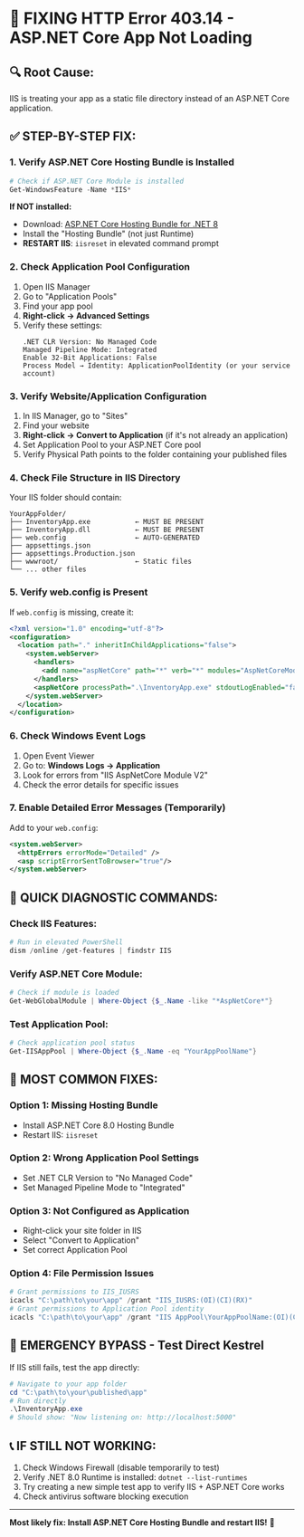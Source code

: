 # 🚨 FIXING HTTP Error 403.14 - ASP.NET Core App Not Loading

## 🔍 **Root Cause:**
IIS is treating your app as a static file directory instead of an ASP.NET Core application.

## ✅ **STEP-BY-STEP FIX:**

### **1. Verify ASP.NET Core Hosting Bundle is Installed**
```powershell
# Check if ASP.NET Core Module is installed
Get-WindowsFeature -Name *IIS*
```

**If NOT installed:**
- Download: [ASP.NET Core Hosting Bundle for .NET 8](https://dotnet.microsoft.com/download/dotnet/8.0)
- Install the "Hosting Bundle" (not just Runtime)
- **RESTART IIS**: `iisreset` in elevated command prompt

### **2. Check Application Pool Configuration**
1. Open IIS Manager
2. Go to "Application Pools"
3. Find your app pool
4. **Right-click → Advanced Settings**
5. Verify these settings:
   ```
   .NET CLR Version: No Managed Code
   Managed Pipeline Mode: Integrated
   Enable 32-Bit Applications: False
   Process Model → Identity: ApplicationPoolIdentity (or your service account)
   ```

### **3. Verify Website/Application Configuration**
1. In IIS Manager, go to "Sites"
2. Find your website
3. **Right-click → Convert to Application** (if it's not already an application)
4. Set Application Pool to your ASP.NET Core pool
5. Verify Physical Path points to the folder containing your published files

### **4. Check File Structure in IIS Directory**
Your IIS folder should contain:
```
YourAppFolder/
├── InventoryApp.exe           ← MUST BE PRESENT
├── InventoryApp.dll           ← MUST BE PRESENT  
├── web.config                 ← AUTO-GENERATED
├── appsettings.json
├── appsettings.Production.json
├── wwwroot/                   ← Static files
└── ... other files
```

### **5. Verify web.config is Present**
If `web.config` is missing, create it:

```xml
<?xml version="1.0" encoding="utf-8"?>
<configuration>
  <location path="." inheritInChildApplications="false">
    <system.webServer>
      <handlers>
        <add name="aspNetCore" path="*" verb="*" modules="AspNetCoreModuleV2" resourceType="Unspecified" />
      </handlers>
      <aspNetCore processPath=".\InventoryApp.exe" stdoutLogEnabled="false" stdoutLogFile=".\logs\stdout" hostingModel="inprocess" />
    </system.webServer>
  </location>
</configuration>
```

### **6. Check Windows Event Logs**
1. Open Event Viewer
2. Go to: **Windows Logs → Application**
3. Look for errors from "IIS AspNetCore Module V2"
4. Check the error details for specific issues

### **7. Enable Detailed Error Messages (Temporarily)**
Add to your `web.config`:
```xml
<system.webServer>
  <httpErrors errorMode="Detailed" />
  <asp scriptErrorSentToBrowser="true"/>
</system.webServer>
```

## 🔧 **QUICK DIAGNOSTIC COMMANDS:**

### **Check IIS Features:**
```powershell
# Run in elevated PowerShell
dism /online /get-features | findstr IIS
```

### **Verify ASP.NET Core Module:**
```powershell
# Check if module is loaded
Get-WebGlobalModule | Where-Object {$_.Name -like "*AspNetCore*"}
```

### **Test Application Pool:**
```powershell
# Check application pool status
Get-IISAppPool | Where-Object {$_.Name -eq "YourAppPoolName"}
```

## 🎯 **MOST COMMON FIXES:**

### **Option 1: Missing Hosting Bundle**
- Install ASP.NET Core 8.0 Hosting Bundle
- Restart IIS: `iisreset`

### **Option 2: Wrong Application Pool Settings**
- Set .NET CLR Version to "No Managed Code"
- Set Managed Pipeline Mode to "Integrated"

### **Option 3: Not Configured as Application**
- Right-click your site folder in IIS
- Select "Convert to Application"
- Set correct Application Pool

### **Option 4: File Permission Issues**
```powershell
# Grant permissions to IIS_IUSRS
icacls "C:\path\to\your\app" /grant "IIS_IUSRS:(OI)(CI)(RX)"
# Grant permissions to Application Pool identity
icacls "C:\path\to\your\app" /grant "IIS AppPool\YourAppPoolName:(OI)(CI)(RX)"
```

## 🚨 **EMERGENCY BYPASS - Test Direct Kestrel**
If IIS still fails, test the app directly:
```powershell
# Navigate to your app folder
cd "C:\path\to\your\published\app"
# Run directly
.\InventoryApp.exe
# Should show: "Now listening on: http://localhost:5000"
```

## 📞 **IF STILL NOT WORKING:**
1. Check Windows Firewall (disable temporarily to test)
2. Verify .NET 8.0 Runtime is installed: `dotnet --list-runtimes`
3. Try creating a new simple test app to verify IIS + ASP.NET Core works
4. Check antivirus software blocking execution

---

**Most likely fix: Install ASP.NET Core Hosting Bundle and restart IIS!** 🚀